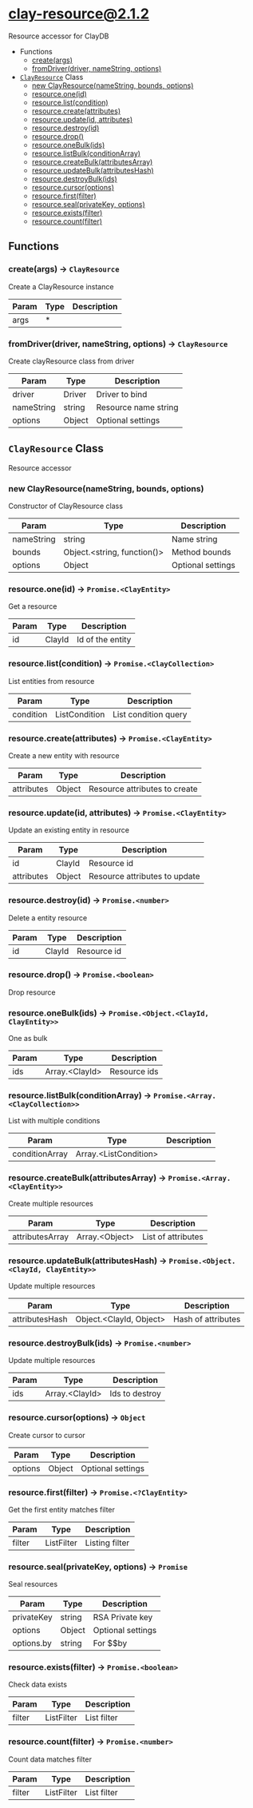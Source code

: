 # clay-resource@2.1.2

Resource accessor for ClayDB

+ Functions
  + [create(args)](#clay-resource-function-create)
  + [fromDriver(driver, nameString, options)](#clay-resource-function-from-driver)
+ [`ClayResource`](#clay-resource-classes) Class
  + [new ClayResource(nameString, bounds, options)](#clay-resource-classes-clay-resource-constructor)
  + [resource.one(id)](#clay-resource-classes-clay-resource-one)
  + [resource.list(condition)](#clay-resource-classes-clay-resource-list)
  + [resource.create(attributes)](#clay-resource-classes-clay-resource-create)
  + [resource.update(id, attributes)](#clay-resource-classes-clay-resource-update)
  + [resource.destroy(id)](#clay-resource-classes-clay-resource-destroy)
  + [resource.drop()](#clay-resource-classes-clay-resource-drop)
  + [resource.oneBulk(ids)](#clay-resource-classes-clay-resource-oneBulk)
  + [resource.listBulk(conditionArray)](#clay-resource-classes-clay-resource-listBulk)
  + [resource.createBulk(attributesArray)](#clay-resource-classes-clay-resource-createBulk)
  + [resource.updateBulk(attributesHash)](#clay-resource-classes-clay-resource-updateBulk)
  + [resource.destroyBulk(ids)](#clay-resource-classes-clay-resource-destroyBulk)
  + [resource.cursor(options)](#clay-resource-classes-clay-resource-cursor)
  + [resource.first(filter)](#clay-resource-classes-clay-resource-first)
  + [resource.seal(privateKey, options)](#clay-resource-classes-clay-resource-seal)
  + [resource.exists(filter)](#clay-resource-classes-clay-resource-exists)
  + [resource.count(filter)](#clay-resource-classes-clay-resource-count)

## Functions

<a class='md-heading-link' name="clay-resource-function-create" ></a>

### create(args) -> `ClayResource`

Create a ClayResource instance

| Param | Type | Description |
| ----- | --- | -------- |
| args | * |  |

<a class='md-heading-link' name="clay-resource-function-from-driver" ></a>

### fromDriver(driver, nameString, options) -> `ClayResource`

Create clayResource class from driver

| Param | Type | Description |
| ----- | --- | -------- |
| driver | Driver | Driver to bind |
| nameString | string | Resource name string |
| options | Object | Optional settings |



<a class='md-heading-link' name="clay-resource-classes"></a>

## `ClayResource` Class

Resource accessor




<a class='md-heading-link' name="clay-resource-classes-clay-resource-constructor" ></a>

### new ClayResource(nameString, bounds, options)

Constructor of ClayResource class

| Param | Type | Description |
| ----- | --- | -------- |
| nameString | string | Name string |
| bounds | Object.&lt;string, function()&gt; | Method bounds |
| options | Object | Optional settings |


<a class='md-heading-link' name="clay-resource-classes-clay-resource-one" ></a>

### resource.one(id) -> `Promise.<ClayEntity>`

Get a resource

| Param | Type | Description |
| ----- | --- | -------- |
| id | ClayId | Id of the entity |


<a class='md-heading-link' name="clay-resource-classes-clay-resource-list" ></a>

### resource.list(condition) -> `Promise.<ClayCollection>`

List entities from resource

| Param | Type | Description |
| ----- | --- | -------- |
| condition | ListCondition | List condition query |


<a class='md-heading-link' name="clay-resource-classes-clay-resource-create" ></a>

### resource.create(attributes) -> `Promise.<ClayEntity>`

Create a new entity with resource

| Param | Type | Description |
| ----- | --- | -------- |
| attributes | Object | Resource attributes to create |


<a class='md-heading-link' name="clay-resource-classes-clay-resource-update" ></a>

### resource.update(id, attributes) -> `Promise.<ClayEntity>`

Update an existing entity in resource

| Param | Type | Description |
| ----- | --- | -------- |
| id | ClayId | Resource id |
| attributes | Object | Resource attributes to update |


<a class='md-heading-link' name="clay-resource-classes-clay-resource-destroy" ></a>

### resource.destroy(id) -> `Promise.<number>`

Delete a entity resource

| Param | Type | Description |
| ----- | --- | -------- |
| id | ClayId | Resource id |


<a class='md-heading-link' name="clay-resource-classes-clay-resource-drop" ></a>

### resource.drop() -> `Promise.<boolean>`

Drop resource

<a class='md-heading-link' name="clay-resource-classes-clay-resource-oneBulk" ></a>

### resource.oneBulk(ids) -> `Promise.<Object.<ClayId, ClayEntity>>`

One as bulk

| Param | Type | Description |
| ----- | --- | -------- |
| ids | Array.&lt;ClayId&gt; | Resource ids |


<a class='md-heading-link' name="clay-resource-classes-clay-resource-listBulk" ></a>

### resource.listBulk(conditionArray) -> `Promise.<Array.<ClayCollection>>`

List with multiple conditions

| Param | Type | Description |
| ----- | --- | -------- |
| conditionArray | Array.&lt;ListCondition&gt; |  |


<a class='md-heading-link' name="clay-resource-classes-clay-resource-createBulk" ></a>

### resource.createBulk(attributesArray) -> `Promise.<Array.<ClayEntity>>`

Create multiple resources

| Param | Type | Description |
| ----- | --- | -------- |
| attributesArray | Array.&lt;Object&gt; | List of attributes |


<a class='md-heading-link' name="clay-resource-classes-clay-resource-updateBulk" ></a>

### resource.updateBulk(attributesHash) -> `Promise.<Object.<ClayId, ClayEntity>>`

Update multiple resources

| Param | Type | Description |
| ----- | --- | -------- |
| attributesHash | Object.&lt;ClayId, Object&gt; | Hash of attributes |


<a class='md-heading-link' name="clay-resource-classes-clay-resource-destroyBulk" ></a>

### resource.destroyBulk(ids) -> `Promise.<number>`

Update multiple resources

| Param | Type | Description |
| ----- | --- | -------- |
| ids | Array.&lt;ClayId&gt; | Ids to destroy |


<a class='md-heading-link' name="clay-resource-classes-clay-resource-cursor" ></a>

### resource.cursor(options) -> `Object`

Create cursor to cursor

| Param | Type | Description |
| ----- | --- | -------- |
| options | Object | Optional settings |


<a class='md-heading-link' name="clay-resource-classes-clay-resource-first" ></a>

### resource.first(filter) -> `Promise.<?ClayEntity>`

Get the first entity matches filter

| Param | Type | Description |
| ----- | --- | -------- |
| filter | ListFilter | Listing filter |


<a class='md-heading-link' name="clay-resource-classes-clay-resource-seal" ></a>

### resource.seal(privateKey, options) -> `Promise`

Seal resources

| Param | Type | Description |
| ----- | --- | -------- |
| privateKey | string | RSA Private key |
| options | Object | Optional settings |
| options.by | string | For $$by |


<a class='md-heading-link' name="clay-resource-classes-clay-resource-exists" ></a>

### resource.exists(filter) -> `Promise.<boolean>`

Check data exists

| Param | Type | Description |
| ----- | --- | -------- |
| filter | ListFilter | List filter |


<a class='md-heading-link' name="clay-resource-classes-clay-resource-count" ></a>

### resource.count(filter) -> `Promise.<number>`

Count data matches filter

| Param | Type | Description |
| ----- | --- | -------- |
| filter | ListFilter | List filter |




